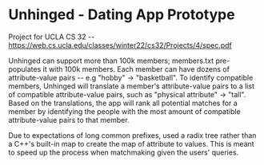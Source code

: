 # Unhinged - Dating App Prototype 
Project for UCLA CS 32 -- https://web.cs.ucla.edu/classes/winter22/cs32/Projects/4/spec.pdf

Unhinged can support more than 100k members; members.txt pre-populates it with 100k members.
Each member can have dozens of attribute-value pairs -- e.g "hobby" -> "basketball".
To identify compatible members, Unhinged will translate a member's attribute-value pairs
to a list of compatible attribute-value pairs, such as "physical attribute" -> "tall".
Based on the translations, the app will rank all potential matches for a member by identifying
the people with the most amount of compatible attribute-value pairs to that member.

Due to expectations of long common prefixes, used a radix tree rather than a C++'s built-in 
map to create the map of attribute to values. This is meant to speed up the process when 
matchmaking given the users' queries.
